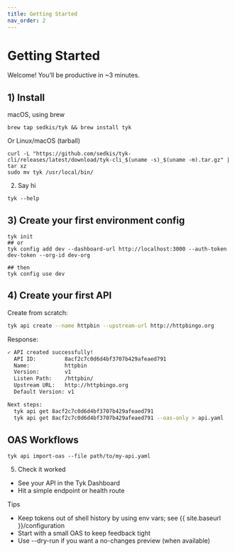 ```yaml
---
title: Getting Started
nav_order: 2
---
```


# Getting Started

Welcome! You’ll be productive in ~3 minutes.

## 1) Install

macOS, using brew
  ```
  brew tap sedkis/tyk && brew install tyk
  ```
Or Linux/macOS (tarball)
  ```
  curl -L "https://github.com/sedkis/tyk-cli/releases/latest/download/tyk-cli_$(uname -s)_$(uname -m).tar.gz" | tar xz
  sudo mv tyk /usr/local/bin/
  ```

2) Say hi
```
tyk --help
```

## 3) Create your first environment config
```
tyk init
## or
tyk config add dev --dashboard-url http://localhost:3000 --auth-token dev-token --org-id dev-org

## then
tyk config use dev
```

## 4) Create your first API
Create from scratch:
```bash
tyk api create --name httpbin --upstream-url http://httpbingo.org
```

Response:
```bash
✓ API created successfully!
  API ID:         8acf2c7c0d6d4bf3707b429afeaed791
  Name:           httpbin
  Version:        v1
  Listen Path:    /httpbin/
  Upstream URL:   http://httpbingo.org
  Default Version: v1

Next steps:
  tyk api get 8acf2c7c0d6d4bf3707b429afeaed791                           # View full configuration
  tyk api get 8acf2c7c0d6d4bf3707b429afeaed791 --oas-only > api.yaml    # Export for editing
```

## OAS Workflows
```
tyk api import-oas --file path/to/my-api.yaml
```

5) Check it worked
- See your API in the Tyk Dashboard
- Hit a simple endpoint or health route

Tips
- Keep tokens out of shell history by using env vars; see {{ site.baseurl }}/configuration
- Start with a small OAS to keep feedback tight
- Use --dry-run if you want a no-changes preview (when available)
